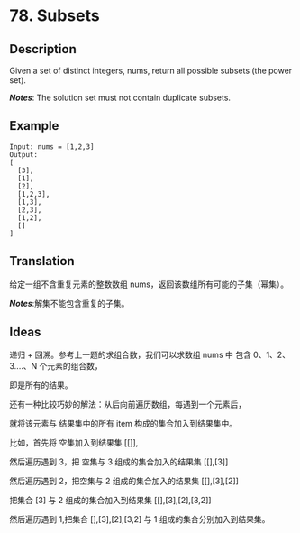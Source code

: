 # 78. Subsets
## Description
Given a set of distinct integers, nums, return all possible subsets (the power set).

***Notes***: The solution set must not contain duplicate subsets.
## Example
```$xslt
Input: nums = [1,2,3]
Output:
[
  [3],
  [1],
  [2],
  [1,2,3],
  [1,3],
  [2,3],
  [1,2],
  []
]
```
## Translation
给定一组不含重复元素的整数数组 nums，返回该数组所有可能的子集（幂集）。

***Notes***:解集不能包含重复的子集。

## Ideas
递归 + 回溯。参考上一题的求组合数，我们可以求数组 nums 中 包含 0、1、2、3....、N 个元素的组合数，

即是所有的结果。

还有一种比较巧妙的解法：从后向前遍历数组，每遇到一个元素后，

就将该元素与 结果集中的所有 item 构成的集合加入到结果集中。

比如，首先将 空集加入到结果集 [[]],

然后遍历遇到 3，把 空集与 3 组成的集合加入的结果集 [[],[3]]

然后遍历遇到 2，把空集与 2 组成的集合加入的结果集 [[],[3],[2]]
             
把集合 [3] 与 2 组成的集合加入到结果集 [[],[3],[2],[3,2]]

然后遍历遇到 1,把集合 [],[3],[2],[3,2] 与 1 组成的集合分别加入到结果集。
